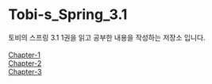 # Tobi-s_Spring_3.1

토비의 스프링 3.1 1권을 읽고 공부한 내용을 작성하는 저장소 입니다.
<br />
<br />
[Chapter-1](/readme/chapter-1.md)<br />
[Chapter-2](/readme/chapter-2.md)<br />
[Chapter-3](/readme/chapter-3.md)<br />
